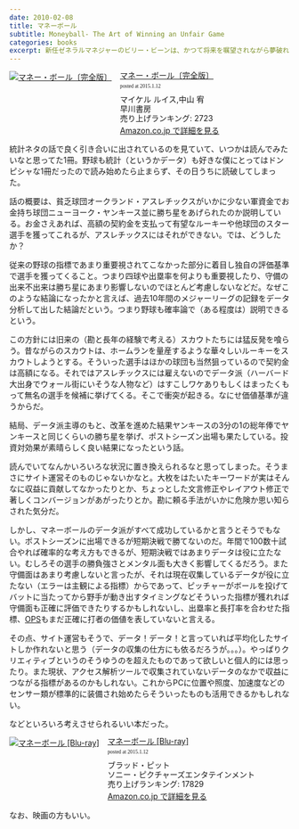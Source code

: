 ```yaml
---
date: 2010-02-08
title: マネーボール
subtitle: Moneyball- The Art of Winning an Unfair Game
categories: books
excerpt: 新任ゼネラルマネジャーのビリー・ビーンは、かつて将来を嘱望されながら夢破れてグラウンドを去った元選手。彼は統計データを用いた野球界の常識を覆す手法で球団改革を実行。チームを強豪へと変えていく…
---
```


<div class="azlink-box" style="margin-bottom:0px"><div class="azlink-image" style="float:left"><a href="http://www.amazon.co.jp/exec/obidos/ASIN/B00CPW2Z9U/warikiru-22/" name="azlinklink" target="_blank"><img src="http://ecx.images-amazon.com/images/I/51483slNS8L._SL160_.jpg" alt="マネー・ボール〔完全版〕" style="border:none" /></a></div><div class="azlink-info" style="float:left;margin-left:15px;line-height:120%"><div class="azlink-name" style="margin-bottom:10px;line-height:120%"><a href="http://www.amazon.co.jp/exec/obidos/ASIN/B00CPW2Z9U/warikiru-22/" name="azlinklink" target="_blank">マネー・ボール〔完全版〕</a><div class="azlink-powered-date" style="font-size:7pt;margin-top:5px;font-family:verdana;line-height:120%">posted at 2015.1.12</div></div><div class="azlink-detail">マイケル ルイス,中山 宥<br />早川書房<br />売り上げランキング: 2723<br /></div><div class="azlink-link" style="margin-top:5px"><a href="http://www.amazon.co.jp/exec/obidos/ASIN/B00CPW2Z9U/warikiru-22/" target="_blank">Amazon.co.jp で詳細を見る</a></div></div><div class="azlink-footer" style="clear:left"></div></div>

統計ネタの話で良く引き合いに出されているのを見ていて、いつかは読んでみたいなと思ってた1冊。野球も統計（というかデータ）も好きな僕にとってはドンピシャな1冊だったので読み始めたら止まらず、その日うちに読破してしまった。

話の概要は、貧乏球団オークランド・アスレチックスがいかに少ない軍資金でお金持ち球団ニューヨーク・ヤンキース並に勝ち星をあげられたのか説明している。お金さえあれば、高額の契約金を支払って有望なルーキーや他球団のスター選手を獲ってこれるが、アスレチックスにはそれができない。では、どうしたか？

従来の野球の指標であまり重要視されてこなかった部分に着目し独自の評価基準で選手を獲ってくること。つまり四球や出塁率を何よりも重要視したり、守備の出来不出来は勝ち星にあまり影響しないのでほとんど考慮しないなどだ。なぜこのような結論になったかと言えば、過去10年間のメジャーリーグの記録をデータ分析して出した結論だという。つまり野球も確率論で（ある程度は）説明できるという。

この方針には旧来の（勘と長年の経験で考える）スカウトたちには猛反発を喰らう。昔ながらのスカウトは、ホームランを量産するような華々しいルーキーをスカウトしようとする。そういった選手はほかの球団も当然狙っているので契約金は高額になる。それではアスレチックスには雇えないのでデータ派（ハーバード大出身でウォール街にいそうな人物など）はすこしワケありもしくはまったくもって無名の選手を候補に挙げてくる。そこで衝突が起きる。なにせ価値基準が違うからだ。

結局、データ派主導のもと、改革を進めた結果ヤンキースの3分の1の総年俸でヤンキースと同じくらいの勝ち星を挙げ、ポストシーズン出場も果たしている。投資対効果が素晴らしく良い結果になったという話。

読んでいてなんかいろいろな状況に置き換えられるなと思ってしまった。そうまさにサイト運営そのものじゃないかなと。大枚をはたいたキーワードが実はそんなに収益に貢献してなかったりとか、ちょっとした文言修正やレイアウト修正で著しくコンバージョンがあがったりとか。勘に頼る手法がいかに危険か思い知らされた気分だ。

しかし、マネーボールのデータ派がすべて成功しているかと言うとそうでもない。ポストシーズンに出場できるが短期決戦で勝てないのだ。年間で100数十試合やれば確率的な考え方もできるが、短期決戦ではあまりデータは役に立たない。むしろその選手の勝負強さとメンタル面も大きく影響してくるだろう。また守備面はあまり考慮しないと言ったが、それは現在収集しているデータが役に立たない（エラーは主観による指標）からであって、ピッチャーがボールを投げてバットに当たってから野手が動き出すタイミングなどそういった指標が獲れれば守備面も正確に評価できたりするかもしれないし、出塁率と長打率を合わせた指標、[OPS](http://ja.wikipedia.org/wiki/OPS_%28%E9%87%8E%E7%90%83%29)もまだ正確に打者の価値を表していないと言える。

その点、サイト運営もそうで、データ！データ！と言っていれば平均化したサイトしか作れないと思う（データの収集の仕方にも依るだろうが。。。）。やっぱりクリエィティブというのそうゆうのを超えたものであって欲しいと個人的には思ったり。また現状、アクセス解析ツールで収集されていないデータのなかで収益につながる指標があるのかもしれない。これからPCに位置や照度、加速度などのセンサー類が標準的に装備され始めたらそういったものも活用できるかもしれない。

などといろいろ考えさせられるいい本だった。


<div class="azlink-box" style="margin-bottom:0px"><div class="azlink-image" style="float:left"><a href="http://www.amazon.co.jp/exec/obidos/ASIN/B008MTEPIO/warikiru-22/" name="azlinklink" target="_blank"><img src="http://ecx.images-amazon.com/images/I/5174ihVzcwL._SL160_.jpg" alt="マネーボール [Blu-ray]" style="border:none" /></a></div><div class="azlink-info" style="float:left;margin-left:15px;line-height:120%"><div class="azlink-name" style="margin-bottom:10px;line-height:120%"><a href="http://www.amazon.co.jp/exec/obidos/ASIN/B008MTEPIO/warikiru-22/" name="azlinklink" target="_blank">マネーボール [Blu-ray]</a><div class="azlink-powered-date" style="font-size:7pt;margin-top:5px;font-family:verdana;line-height:120%">posted at 2015.1.12</div></div><div class="azlink-detail">ブラッド・ピット<br />ソニー・ピクチャーズエンタテインメント<br />売り上げランキング: 17829<br /></div><div class="azlink-link" style="margin-top:5px"><a href="http://www.amazon.co.jp/exec/obidos/ASIN/B008MTEPIO/warikiru-22/" target="_blank">Amazon.co.jp で詳細を見る</a></div></div><div class="azlink-footer" style="clear:left"></div></div>

なお、映画の方もいい。
